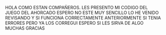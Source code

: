 HOLA COMO ESTAN COMPAÑEROS. LES PRESENTO MI CODIGO DEL JUEGO DEL AHORCADO ESPERO NO ESTE MUY SENCILLO LO HE VENIDO REVISANDO Y SI FUNCIONA CORRECTAMENTE ANTERIORMENTE SI TENIA ERRORES PERO YA LOS CORREGUI ESPERO SI LES SIRVA DE ALGO MUCHAS GRACIAS
